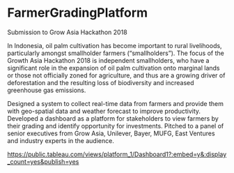 # FarmerGradingPlatform

Submission to Grow Asia Hackathon 2018

In Indonesia, oil palm cultivation has become important to rural livelihoods, particularly amongst smallholder farmers (“smallholders”). The focus of the Growth Asia Hackathon 2018 is independent smallholders, who have a significant role in the expansion of oil palm cultivation onto marginal lands or those not officially zoned for agriculture, and thus are a growing driver of deforestation and the resulting loss of biodiversity and increased greenhouse gas emissions. 

Designed a system to collect real-time data from farmers and provide them with geo-spatial data and weather forecast to improve productivity. Developed a dashboard as a platform for stakeholders to view farmers by their grading and identify opportunity for investments. Pitched to a panel of senior executives from Grow Asia, Unilever, Bayer, MUFG, East Ventures and industry experts in the audience.

https://public.tableau.com/views/platform_1/Dashboard1?:embed=y&:display_count=yes&publish=yes
